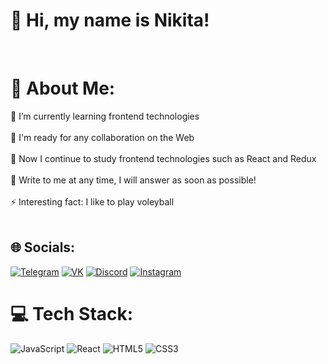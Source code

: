 # 👋 Hi, my name is Nikita!
<br>

# 💫 About Me:
🔭 I’m currently learning frontend technologies <br>
<br>
👯 I'm ready for any collaboration on the Web <br>
<br>
🌱 Now I continue to study frontend technologies such as React and Redux <br>
<br>
💬 Write to me at any time, I will answer as soon as possible! <br>
<br>
⚡ Interesting fact: I like to play voleyball <br>
<br>


## 🌐 Socials:
[![Telegram](https://img.shields.io/badge/Telegram-2CA5E0?style=for-the-badge&logo=telegram&logoColor=white)](https://t.me/nnnikserrrr) [![VK](https://img.shields.io/badge/VK-0077FF?style=for-the-badge&logo=VK&logoColor=white)](https://vk.com/nnnikserrrr) [![Discord](https://img.shields.io/badge/Discord-%237289DA.svg?logo=discord&logoColor=white&style=for-the-badge)](https://discord.gg/marlboro#8580) [![Instagram](https://img.shields.io/badge/Instagram-%23E4405F.svg?logo=Instagram&logoColor=white&style=for-the-badge)](https://instagram.com/nnnikserrrr) 

# 💻 Tech Stack:
![JavaScript](https://img.shields.io/badge/javascript-%23323330.svg?style=for-the-badge&logo=javascript&logoColor=%23F7DF1E) ![React](https://img.shields.io/badge/react-%2320232a.svg?style=for-the-badge&logo=react&logoColor=%2361DAFB)  ![HTML5](https://img.shields.io/badge/html5-%23E34F26.svg?style=for-the-badge&logo=html5&logoColor=white) ![CSS3](https://img.shields.io/badge/css3-%231572B6.svg?style=for-the-badge&logo=css3&logoColor=white) 

